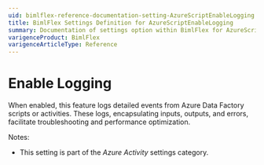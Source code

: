 ```yaml
---
uid: bimlflex-reference-documentation-setting-AzureScriptEnableLogging
title: BimlFlex Settings Definition for AzureScriptEnableLogging
summary: Documentation of settings option within BimlFlex for AzureScriptEnableLogging
varigenceProduct: BimlFlex
varigenceArticleType: Reference
---
```


# Enable Logging

When enabled, this feature logs detailed events from Azure Data Factory scripts or activities. These logs, encapsulating inputs, outputs, and errors, facilitate troubleshooting and performance optimization.

Notes:

* This setting is part of the *Azure Activity* settings category.

